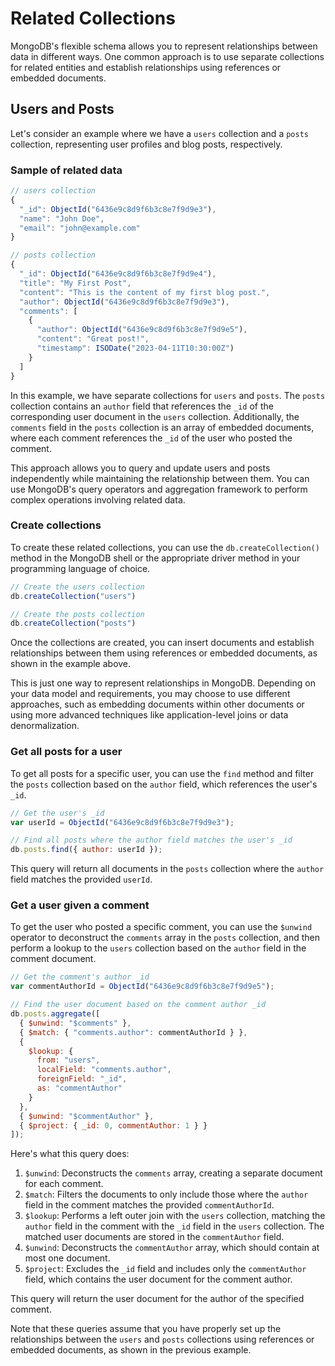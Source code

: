 # Related Collections

MongoDB's flexible schema allows you to represent relationships between data in different ways. One common approach is to use separate collections for related entities and establish relationships using references or embedded documents.

## Users and Posts

Let's consider an example where we have a `users` collection and a `posts` collection, representing user profiles and blog posts, respectively.

### Sample of related data

```javascript
// users collection
{
  "_id": ObjectId("6436e9c8d9f6b3c8e7f9d9e3"),
  "name": "John Doe",
  "email": "john@example.com"
}

// posts collection
{
  "_id": ObjectId("6436e9c8d9f6b3c8e7f9d9e4"),
  "title": "My First Post",
  "content": "This is the content of my first blog post.",
  "author": ObjectId("6436e9c8d9f6b3c8e7f9d9e3"),
  "comments": [
    {
      "author": ObjectId("6436e9c8d9f6b3c8e7f9d9e5"),
      "content": "Great post!",
      "timestamp": ISODate("2023-04-11T10:30:00Z")
    }
  ]
}
```

In this example, we have separate collections for `users` and `posts`. The `posts` collection contains an `author` field that references the `_id` of the corresponding user document in the `users` collection. Additionally, the `comments` field in the `posts` collection is an array of embedded documents, where each comment references the `_id` of the user who posted the comment.

This approach allows you to query and update users and posts independently while maintaining the relationship between them. You can use MongoDB's query operators and aggregation framework to perform complex operations involving related data.

### Create collections

To create these related collections, you can use the `db.createCollection()` method in the MongoDB shell or the appropriate driver method in your programming language of choice.

```javascript
// Create the users collection
db.createCollection("users")

// Create the posts collection
db.createCollection("posts")
```

Once the collections are created, you can insert documents and establish relationships between them using references or embedded documents, as shown in the example above.

This is just one way to represent relationships in MongoDB. Depending on your data model and requirements, you may choose to use different approaches, such as embedding documents within other documents or using more advanced techniques like application-level joins or data denormalization.

### Get all posts for a user

To get all posts for a specific user, you can use the `find` method and filter the `posts` collection based on the `author` field, which references the user's `_id`.

```javascript
// Get the user's _id
var userId = ObjectId("6436e9c8d9f6b3c8e7f9d9e3");

// Find all posts where the author field matches the user's _id
db.posts.find({ author: userId });
```

This query will return all documents in the `posts` collection where the `author` field matches the provided `userId`.

### Get a user given a comment

To get the user who posted a specific comment, you can use the `$unwind` operator to deconstruct the `comments` array in the `posts` collection, and then perform a lookup to the `users` collection based on the `author` field in the comment document.

```javascript
// Get the comment's author _id
var commentAuthorId = ObjectId("6436e9c8d9f6b3c8e7f9d9e5");

// Find the user document based on the comment author _id
db.posts.aggregate([
  { $unwind: "$comments" },
  { $match: { "comments.author": commentAuthorId } },
  {
    $lookup: {
      from: "users",
      localField: "comments.author",
      foreignField: "_id",
      as: "commentAuthor"
    }
  },
  { $unwind: "$commentAuthor" },
  { $project: { _id: 0, commentAuthor: 1 } }
]);
```

Here's what this query does:

1. `$unwind`: Deconstructs the `comments` array, creating a separate document for each comment.
2. `$match`: Filters the documents to only include those where the `author` field in the comment matches the provided `commentAuthorId`.
3. `$lookup`: Performs a left outer join with the `users` collection, matching the `author` field in the comment with the `_id` field in the `users` collection. The matched user documents are stored in the `commentAuthor` field.
4. `$unwind`: Deconstructs the `commentAuthor` array, which should contain at most one document.
5. `$project`: Excludes the `_id` field and includes only the `commentAuthor` field, which contains the user document for the comment author.

This query will return the user document for the author of the specified comment.

Note that these queries assume that you have properly set up the relationships between the `users` and `posts` collections using references or embedded documents, as shown in the previous example.
